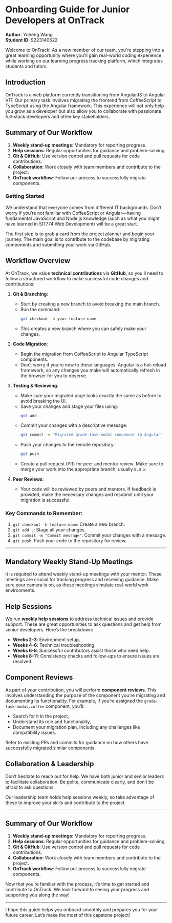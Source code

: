 # Onboarding Guide for Junior Developers at OnTrack

**Author**: Yuheng Wang  
**Student ID**: S223140522

Welcome to OnTrack! As a new member of our team, you're stepping into a great learning opportunity where you'll gain real-world coding experience while working on our learning progress tracking platform, which integrates students and tutors.

## Introduction

OnTrack is a web platform currently transitioning from AngularJS to Angular V17. Our primary task involves migrating the frontend from CoffeeScript to TypeScript using the Angular framework. This experience will not only help you grow as a developer but also allow you to collaborate with passionate full-stack developers and other key stakeholders.

## Summary of Our Workflow

1. **Weekly stand-up meetings**: Mandatory for reporting progress.
2. **Help sessions**: Regular opportunities for guidance and problem-solving.
3. **Git & GitHub**: Use version control and pull requests for code contributions.
4. **Collaboration**: Work closely with team members and contribute to the project.
5. **OnTrack workflow**: Follow our process to successfully migrate components.

### Getting Started

We understand that everyone comes from different IT backgrounds. Don’t worry if you’re not familiar with CoffeeScript or Angular—having fundamental JavaScript and Node.js knowledge (such as what you might have learned in SIT774 Web Development) will be a great start.

The first step is to grab a card from the project planner and begin your journey. The main goal is to contribute to the codebase by migrating components and submitting your work via GitHub.

## Workflow Overview

At OnTrack, we value **technical contributions** via **GitHub**, so you'll need to follow a structured workflow to make successful code changes and contributions:

1. **Git & Branching**:
   - Start by creating a new branch to avoid breaking the main branch.
   - Run the command:  
     ```bash
     git checkout -b your-feature-name
     ```
   - This creates a new branch where you can safely make your changes.

2. **Code Migration**:
   - Begin the migration from CoffeeScript to Angular TypeScript components.
   - Don’t worry if you’re new to these languages. Angular is a hot-reload framework, so any changes you make will automatically refresh in the browser for you to observe.

3. **Testing & Reviewing**:
   - Make sure your migrated page looks exactly the same as before to avoid breaking the UI.
   - Save your changes and stage your files using:
     ```bash
     git add .
     ```
   - Commit your changes with a descriptive message:
     ```bash
     git commit -m "Migrated grade-task-modal component to Angular"
     ```
   - Push your changes to the remote repository:
     ```bash
     git push
     ```
   - Create a pull request (PR) for peer and mentor review. Make sure to merge your work into the appropriate branch, usually `8.0.x`.
   
4. **Peer Reviews**:
   - Your code will be reviewed by peers and mentors. If feedback is provided, make the necessary changes and resubmit until your migration is successful.

### Key Commands to Remember:

1. `git checkout -b feature-name`: Create a new branch.
2. `git add .`: Stage all your changes.
3. `git commit -m "Commit message"`: Commit your changes with a message.
4. `git push`: Push your code to the repository for review.

---

## Mandatory Weekly Stand-Up Meetings

It is required to attend weekly stand-up meetings with your mentor. These meetings are crucial for tracking progress and receiving guidance. Make sure your camera is on, as these meetings simulate real-world work environments.

## Help Sessions

We run **weekly help sessions** to address technical issues and provide support. These are great opportunities to ask questions and get help from senior developers. Here’s the breakdown:

- **Weeks 2-3**: Environment setup.
- **Weeks 4-6**: Technical troubleshooting.
- **Weeks 6-8**: Successful contributors assist those who need help.
- **Weeks 8-11**: Consistency checks and follow-ups to ensure issues are resolved.

## Component Reviews

As part of your contribution, you will perform **component reviews**. This involves understanding the purpose of the component you're migrating and documenting its functionality. For example, if you’re assigned the `grade-task-modal.coffee` component, you’ll:
- Search for it in the project,
- Understand its role and functionality,
- Document your migration plan, including any challenges like compatibility issues.

Refer to existing PRs and commits for guidance on how others have successfully migrated similar components.

## Collaboration & Leadership

Don’t hesitate to reach out for help. We have both junior and senior leaders to facilitate collaboration. Be polite, communicate clearly, and don’t be afraid to ask questions.

Our leadership team holds help sessions weekly, so take advantage of these to improve your skills and contribute to the project.

---

## Summary of Our Workflow

1. **Weekly stand-up meetings**: Mandatory for reporting progress.
2. **Help sessions**: Regular opportunities for guidance and problem-solving.
3. **Git & GitHub**: Use version control and pull requests for code contributions.
4. **Collaboration**: Work closely with team members and contribute to the project.
5. **OnTrack workflow**: Follow our process to successfully migrate components.

Now that you’re familiar with the process, it’s time to get started and contribute to OnTrack. We look forward to seeing your progress and supporting you along the way!

---

I hope this guide helps you onboard smoothly and prepares you for your future career. Let’s make the most of this capstone project!
